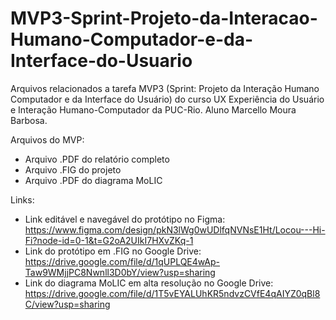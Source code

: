 # MVP3-Sprint-Projeto-da-Interacao-Humano-Computador-e-da-Interface-do-Usuario
Arquivos relacionados a tarefa MVP3 (Sprint: Projeto da Interação Humano Computador e da Interface do Usuário) do curso UX Experiência do Usuário e Interação Humano-Computador da PUC-Rio. Aluno Marcello Moura Barbosa.

Arquivos do MVP:
- Arquivo .PDF do relatório completo
- Arquivo .FIG do projeto
- Arquivo .PDF do diagrama MoLIC

Links:
- Link editável e navegável do protótipo no Figma: https://www.figma.com/design/pkN3lWg0wUDlfqNVNsE1Ht/Locou---Hi-Fi?node-id=0-1&t=G2oA2UIkI7HXvZKq-1
- Link do protótipo em .FIG no Google Drive: https://drive.google.com/file/d/1qUPLQE4wAp-Taw9WMjjPC8Nwnll3D0bY/view?usp=sharing 
- Link do diagrama MoLIC em alta resolução no Google Drive: https://drive.google.com/file/d/1T5vEYALUhKR5ndvzCVfE4qAIYZ0qBl8C/view?usp=sharing
